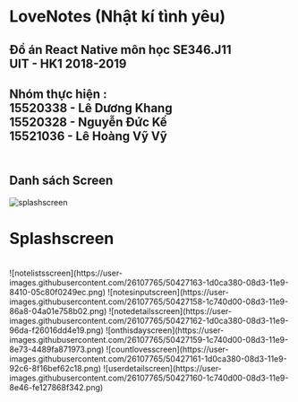 # LoveNotes (Nhật kí tình yêu) </br>
Đồ án React Native môn học SE346.J11 </br>
UIT - HK1 2018-2019 </br>
---
Nhóm thực hiện : </br>
15520338 - Lê Dương Khang </br>
15520328 - Nguyễn Đức Kế </br>
15521036 - Lê Hoàng Vỹ Vỹ </br></br>
---
## Danh sách Screen</br>
![splashscreen](https://user-images.githubusercontent.com/26107765/50427157-1120e180-08d3-11e9-9a89-b4afcf4282ac.png)
<h1>Splashscreen</h1></br>
![notelistsscreen](https://user-images.githubusercontent.com/26107765/50427163-1d0ca380-08d3-11e9-8410-05c80f0249ec.png)
![notesinputscreen](https://user-images.githubusercontent.com/26107765/50427158-1c740d00-08d3-11e9-86a8-04a01e758b02.png)
![notedetailsscreen](https://user-images.githubusercontent.com/26107765/50427162-1d0ca380-08d3-11e9-96da-f26016dd4e19.png)
![onthisdayscreen](https://user-images.githubusercontent.com/26107765/50427159-1c740d00-08d3-11e9-8e73-4489fa871973.png)
![countlovesscreen](https://user-images.githubusercontent.com/26107765/50427161-1d0ca380-08d3-11e9-92c6-8f16bef62c18.png)
![userdetailscreen](https://user-images.githubusercontent.com/26107765/50427160-1c740d00-08d3-11e9-8e46-fe127868f342.png)
